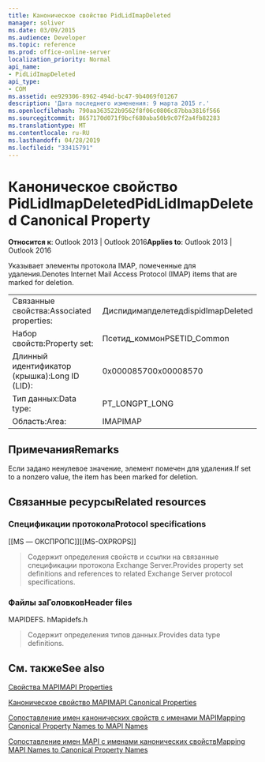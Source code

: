 ```yaml
---
title: Каноническое свойство PidLidImapDeleted
manager: soliver
ms.date: 03/09/2015
ms.audience: Developer
ms.topic: reference
ms.prod: office-online-server
localization_priority: Normal
api_name:
- PidLidImapDeleted
api_type:
- COM
ms.assetid: ee929306-8962-494d-bc47-9b4069f01267
description: 'Дата последнего изменения: 9 марта 2015 г.'
ms.openlocfilehash: 790aa363522b9562f8f06c0806c87bba3816f566
ms.sourcegitcommit: 8657170d071f9bcf680aba50b9c07f2a4fb82283
ms.translationtype: MT
ms.contentlocale: ru-RU
ms.lasthandoff: 04/28/2019
ms.locfileid: "33415791"
---
```

# <a name="pidlidimapdeleted-canonical-property"></a><span data-ttu-id="f29e6-103">Каноническое свойство PidLidImapDeleted</span><span class="sxs-lookup"><span data-stu-id="f29e6-103">PidLidImapDeleted Canonical Property</span></span>

  
  
<span data-ttu-id="f29e6-104">**Относится к**: Outlook 2013 | Outlook 2016</span><span class="sxs-lookup"><span data-stu-id="f29e6-104">**Applies to**: Outlook 2013 | Outlook 2016</span></span> 
  
<span data-ttu-id="f29e6-105">Указывает элементы протокола IMAP, помеченные для удаления.</span><span class="sxs-lookup"><span data-stu-id="f29e6-105">Denotes Internet Mail Access Protocol (IMAP) items that are marked for deletion.</span></span>
  
|||
|:-----|:-----|
|<span data-ttu-id="f29e6-106">Связанные свойства:</span><span class="sxs-lookup"><span data-stu-id="f29e6-106">Associated properties:</span></span>  <br/> |<span data-ttu-id="f29e6-107">Диспидимапделетед</span><span class="sxs-lookup"><span data-stu-id="f29e6-107">dispidImapDeleted</span></span>  <br/> |
|<span data-ttu-id="f29e6-108">Набор свойств:</span><span class="sxs-lookup"><span data-stu-id="f29e6-108">Property set:</span></span>  <br/> |<span data-ttu-id="f29e6-109">Псетид_коммон</span><span class="sxs-lookup"><span data-stu-id="f29e6-109">PSETID_Common</span></span>  <br/> |
|<span data-ttu-id="f29e6-110">Длинный идентификатор (крышка):</span><span class="sxs-lookup"><span data-stu-id="f29e6-110">Long ID (LID):</span></span>  <br/> |<span data-ttu-id="f29e6-111">0x00008570</span><span class="sxs-lookup"><span data-stu-id="f29e6-111">0x00008570</span></span>  <br/> |
|<span data-ttu-id="f29e6-112">Тип данных:</span><span class="sxs-lookup"><span data-stu-id="f29e6-112">Data type:</span></span>  <br/> |<span data-ttu-id="f29e6-113">PT_LONG</span><span class="sxs-lookup"><span data-stu-id="f29e6-113">PT_LONG</span></span>  <br/> |
|<span data-ttu-id="f29e6-114">Область:</span><span class="sxs-lookup"><span data-stu-id="f29e6-114">Area:</span></span>  <br/> |<span data-ttu-id="f29e6-115">IMAP</span><span class="sxs-lookup"><span data-stu-id="f29e6-115">IMAP</span></span>  <br/> |
   
## <a name="remarks"></a><span data-ttu-id="f29e6-116">Примечания</span><span class="sxs-lookup"><span data-stu-id="f29e6-116">Remarks</span></span>

<span data-ttu-id="f29e6-117">Если задано ненулевое значение, элемент помечен для удаления.</span><span class="sxs-lookup"><span data-stu-id="f29e6-117">If set to a nonzero value, the item has been marked for deletion.</span></span>
  
## <a name="related-resources"></a><span data-ttu-id="f29e6-118">Связанные ресурсы</span><span class="sxs-lookup"><span data-stu-id="f29e6-118">Related resources</span></span>

### <a name="protocol-specifications"></a><span data-ttu-id="f29e6-119">Спецификации протокола</span><span class="sxs-lookup"><span data-stu-id="f29e6-119">Protocol specifications</span></span>

<span data-ttu-id="f29e6-120">[[MS — ОКСПРОПС]]</span><span class="sxs-lookup"><span data-stu-id="f29e6-120">[[MS-OXPROPS]]</span></span> 
  
> <span data-ttu-id="f29e6-121">Содержит определения свойств и ссылки на связанные спецификации протокола Exchange Server.</span><span class="sxs-lookup"><span data-stu-id="f29e6-121">Provides property set definitions and references to related Exchange Server protocol specifications.</span></span>
    
### <a name="header-files"></a><span data-ttu-id="f29e6-122">Файлы заГоловков</span><span class="sxs-lookup"><span data-stu-id="f29e6-122">Header files</span></span>

<span data-ttu-id="f29e6-123">MAPIDEFS. h</span><span class="sxs-lookup"><span data-stu-id="f29e6-123">Mapidefs.h</span></span>
  
> <span data-ttu-id="f29e6-124">Содержит определения типов данных.</span><span class="sxs-lookup"><span data-stu-id="f29e6-124">Provides data type definitions.</span></span>
    
## <a name="see-also"></a><span data-ttu-id="f29e6-125">См. также</span><span class="sxs-lookup"><span data-stu-id="f29e6-125">See also</span></span>



[<span data-ttu-id="f29e6-126">Свойства MAPI</span><span class="sxs-lookup"><span data-stu-id="f29e6-126">MAPI Properties</span></span>](mapi-properties.md)
  
[<span data-ttu-id="f29e6-127">Каноническое свойство MAPI</span><span class="sxs-lookup"><span data-stu-id="f29e6-127">MAPI Canonical Properties</span></span>](mapi-canonical-properties.md)
  
[<span data-ttu-id="f29e6-128">Сопоставление имен канонических свойств с именами MAPI</span><span class="sxs-lookup"><span data-stu-id="f29e6-128">Mapping Canonical Property Names to MAPI Names</span></span>](mapping-canonical-property-names-to-mapi-names.md)
  
[<span data-ttu-id="f29e6-129">Сопоставление имен MAPI с именами канонических свойств</span><span class="sxs-lookup"><span data-stu-id="f29e6-129">Mapping MAPI Names to Canonical Property Names</span></span>](mapping-mapi-names-to-canonical-property-names.md)

